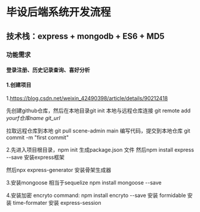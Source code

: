 # 毕设后端系统开发流程

## 技术栈：express + mongodb + ES6 + MD5

### 功能需求

#### 登录注册、历史记录查询、喜好分析

#### 1.创建项目

1.https://blog.csdn.net/weixin_42490398/article/details/90212418  

先创建github仓库，然后在本地目录git init  本地与远程仓库连接   git remote add *yourf仓库name* *git_url*

拉取远程仓库到本地 git pull scene-admin main   编写代码，提交到本地仓库  git commit -m "first commit"

2.先进入项目根目录，npm init 生成package.json 文件  然后npm install express --save  安装express框架

然后npx express-generator 安装骨架生成器

3.安装mongoose 相当于sequelize  npm install mongoose --save

4.安装加密 encryto command: npm install encryto --save  安装 formidable   安装 time-formater  安装 express-session 

